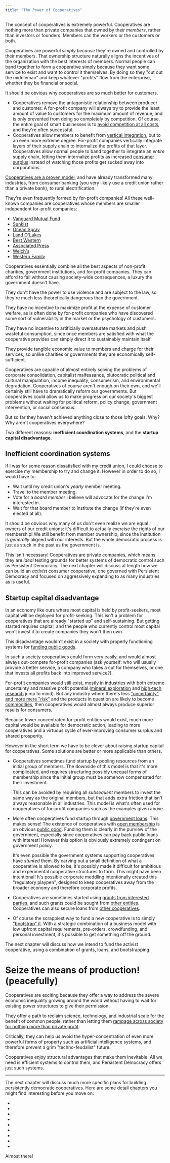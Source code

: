 ```yaml
---
title: "The Power of Cooperatives"
---
```


The concept of cooperatives is extremely powerful. Cooperatives are nothing more than private companies that owned by their *members*, rather than investors or founders. Members can the workers or the customers or both.

Cooperatives are powerful *simply because* they're owned and controlled by their members. That ownership structure naturally aligns the incentives of the organization with the best interests of members. Normal people can band together to form a cooperative simply because they want some service to exist and want to control it themselves. By doing so they "cut out the middleman" and keep whatever "profits" flow from the enterprise, whether they be financial or social.

It should be obvious why cooperatives are so much better for customers.

- Cooperatives remove the antagonistic relationship between producer and customer. A for-profit company will always try to provide the least amount of value to customers for the maximum amount of revenue, and is only prevented from doing so completely by competition. Of course, the entire goal of smart businesses is to [avoid competition at all costs](https://philo.substack.com/p/cartels), and they're often successful.
- Cooperatives allow members to benefit from [vertical integration](https://en.wikipedia.org/wiki/Vertical_integration), but to an even more extreme degree. For-profit companies vertically integrate layers of their supply chain to internalize the profits of that layer. Cooperatives allow normal people to band together to integrate an *entire* supply chain, letting them internalize profits as increased [consumer surplus](https://en.wikipedia.org/wiki/Economic_surplus) instead of watching those profits get sucked away into corporations.

<!-- when comparing two institutions that offer the same services but are different in that one is owned by profit seeking investors and the other cooperatively by customers, the cooperative will always have a structural competitive advantage since all profits will always be reinvested in improved quality or lower prices. normal for-profit companies only have a relatively thin layer of true owners at the top, and everyone else down the hierarchy is incentivized through salaries and bonuses. that *internal* structure can be perfectly mimicked by a cooperative, except with the incentives promoting member welfare instead of owner profits -->

<!-- if a company is democratically owned and has open membership, is it even *possible* for it to be defined as a monopoly?
**especially in a world with common resource rights!!** -->

[Cooperatives are a proven model](https://nathanschneider.info/books/everything-for-everyone/), and have already transformed many industries, from consumer banking (you very likely use a credit union rather than a private bank), to rural electrification.

They're even frequently formed by for-profit companies! All these well-known companies are cooperatives whose members are smaller independent for-profit companies:

- [Vanguard Mutual Fund](https://en.wikipedia.org/wiki/The_Vanguard_Group)
- [Sunkist](https://en.wikipedia.org/wiki/Sunkist_Growers,_Incorporated)
- [Ocean Spray](https://en.wikipedia.org/wiki/Ocean_Spray_(cooperative))
- [Land O'Lakes](https://en.wikipedia.org/wiki/Land_O%27Lakes)
- [Best Western](https://en.wikipedia.org/wiki/Best_Western)
- [Associated Press](https://en.wikipedia.org/wiki/Associated_Press)
- [Welch's](https://en.wikipedia.org/wiki/Welch%27s)
- [Western Family](https://en.wikipedia.org/wiki/Western_Family_Foods)

<!--
- visa ([IPO in 2008](https://www.reuters.com/article/ousivMolt/idUSN0938404720071109?pageNumber=1))<br>*(visa europe is still a cooperative)*
- new york stock exchange ([IPO in 2006](https://www.nyse.com/history-of-nyse))
 -->

Cooperatives essentially combine all the best aspects of non-profit charities, government institutions, and for-profit companies. They can afford to fail without causing society-wide consequences, a luxury the government doesn't have.

They don't have the power to use violence and are subject to the law, so they're much less theoretically dangerous than the government.

They have no incentive to maximize profit at the expense of customer welfare, as is often done by for-profit companies who have discovered some sort of vulnerability in the market or the psychology of customers.

They have no incentive to artificially oversaturate markets and push wasteful consumption, since once members are satisfied with what the cooperative provides can simply direct it to sustainably maintain itself.

They provide tangible economic value to members and charge for their services, so unlike charities or governments they are economically self-sufficient.

Cooperatives are capable of almost entirely solving the problems of corporate consolidation, capitalist malfeasance, plutocratic political and cultural manipulation, income inequality, consumerism, and environmental degradation. Cooperatives of course aren't enough on their own, and we'll certainly still have to dramatically reform our governments. But cooperatives could allow us to make progress on our society's biggest problems without waiting for political reform, policy change, government intervention, or social consensus.

But so far they haven't achieved anything close to those lofty goals. Why? Why aren't cooperatives everywhere?

Two different reasons: **inefficient coordination systems**, and the **startup capital disadvantage**.

## Inefficient coordination systems

If I was for some reason dissatisfied with my credit union, I could choose to exercise my membership to try and change it. However in order to do so, I would have to:

- Wait until my credit union's *yearly* member meeting.
- Travel to the member meeting.
- Vote for a *board member* I believe will advocate for the change I'm interested in.
- Wait for that board member to institute the change (if they're even elected at all).

It should be obvious why many of us don't even realize we are equal owners of our credit unions: it's difficult to actually exercise the rights of our membership! We still benefit from member ownership, since the institution is *generally* aligned with our interests. But the whole democratic process is just as stuck in the past as the government is.
<!-- every organization has principal-agent problems -->

This isn't necessary! Cooperatives are private companies, which means they are *ideal* testing grounds for better systems of democratic control such as Persistent Democracy. The next chapter will discuss at length how we can build an *activist* consumer cooperative, one governed with Persistent Democracy and focused on aggressively expanding to as many industries as is useful.

## Startup capital disadvantage

In an economy like ours where most capital is held by profit-seekers, most capital will be deployed for profit-seeking. This isn't a problem for cooperatives that are already "started up" and self-sustaining. But getting started requires capital, and the people who currently control most capital won't invest it to create companies they won't then own.

This disadvantage wouldn't exist in a society with properly functioning systems for [funding public goods](/persistent-funding).

In such a society cooperatives could form very easily, and would almost always out-compete for-profit companies (ask yourself: who will usually provide a better service, a company who takes a cut for themselves, or one that invests all profits back into improved service?).

For-profit companies would still exist, mostly in industries with both extreme uncertainty and massive profit potential ([mineral exploration](https://en.wikipedia.org/wiki/Mining_engineering#Pre-mining) and [high-tech research](/intellectual-property-and-assurance-contracts) jump to mind). But any industry where there's less ["uncertainty" and more mere "risk"](https://link.springer.com/referenceworkentry/10.1057/978-1-349-94848-2_250-1) and the products in question are likely to become [commodities](https://en.wikipedia.org/wiki/Commoditization), then cooperatives would almost always produce superior results for consumers.

Because fewer concentrated for-profit entities would exist, much more capital would be available for democratic action, leading to more cooperatives and a virtuous cycle of ever-improving consumer surplus and shared prosperity.

However in the short term we have to be clever about raising startup capital for cooperatives. Some solutions are better or more applicable than others.

- Cooperatives sometimes fund startup by pooling resources from an initial group of members. The downside of this model is that it's more complicated, and requires structuring possibly unequal forms of membership since the initial group must be somehow compensated for their investment.

  This can be avoided by requiring all *subsequent* members to invest the same way as the original members, but that adds extra friction that isn't always reasonable in all industries. This model is what's often used for cooperatives of for-profit companies such as the examples given above.
- More often cooperatives fund startup through [government loans](https://en.wikipedia.org/wiki/Rural_Electrification_Act). This makes sense! The existence of cooperatives with [open membership](https://www.ica.coop/en/whats-co-op/co-operative-identity-values-principles) is an obvious [public good](/cooperative-goods). Funding them is clearly in the purview of the government, especially since cooperatives can pay back public loans with interest! However this option is obviously extremely contingent on government policy.

  It's even possible the government systems supporting cooperatives have *stunted* them. By carving out a small definition of what a cooperative is allowed to be, it's possibly made it difficult for ambitious and experimental cooperative structures to form. This might have been intentional! It's possible corporate meddling intentionally created this "regulatory playpen", designed to keep cooperatives away from the broader economy and therefore corporate profits.
- Cooperatives are sometimes started using [grants from interested parties](https://www.start.coop/accelerator), and such grants could be sought from [other entities](/effective-altruism-and-persistent-democracy). Cooperatives can also secure loans from [other cooperatives](https://sharedcapital.coop/borrow/).
- Of course the scrappiest way to fund a new cooperative is to simply ["bootstrap" it](https://en.wikipedia.org/wiki/Entrepreneurship#Bootstrapping). With a strategic combination of a business model with low upfront capital requirements, pre-orders, crowdfunding, and personal investment, it's possible to get something off the ground.

The next chapter will discuss how we intend to fund the activist cooperative, using a combination of grants, loans, and bootstrapping.

# Seize the means of production! (peacefully)

Cooperatives are exciting because they offer a way to address the severe economic inequality growing around the world without having to wait for existing power structures to give their permission.

They offer a path to reclaim science, technology, and industrial scale for the benefit of common people, rather than letting them [rampage across society for nothing more than private profit](https://en.wikipedia.org/wiki/Monsanto).

Critically, they can help us avoid the hyper-concentration of even more powerful forms of property such as artificial intelligence systems, and therefore prevent a grim "techno-feudalist" future.

Cooperatives enjoy structural advantages that make them inevitable. All we need is efficient systems to control them, and Persistent Democracy offers just such systems.

<!--
## Benefits

- Member cooperatives aren't controlled by profit-seeking shareholders and are only constrained by the need to remain fiscally solvent. This means they can prioritize members' non-monetary values and pursue any initiative regardless of whether it fully maximizes profits.
- Cooperatives have no need to leverage artificial scarcity, monopoly, planned obsolescence, or psychological weaknesses to manipulate markets and their customers. As long as they remain solvent, they can adopt whatever business model their members feel provides them greatest prosperity.
- Consumerism and environmental degradation have been spurred largely by the one-sided incentive to maximize profits, since more consumption always leads to more profits regardless of market oversaturation. Member cooperatives have no incentive to oversaturate markets.
- Member cooperatives are still constrained by market dynamics and fiscal solvency, meaning they are allowed to evolve or die or merge just as companies are. This stands in contrast with government agencies which sometimes are allowed to become inefficient or stagnant without sufficient accountability.
- Member cooperatives give control over the means of production to citizens and can prevent the rise of "techo-feudalism", as automation and artificial intelligence decrease the value of human labor.

## Potential Objections

- Member cooperatives don't automatically grant any special rights to employees, and still allow for the same adversarial relationship between member-owners and labor. This worry is mitigated by these considerations:
  - Automation will make this less and less acute over time, and gradually cooperatives will mostly control land and machinery with very little human labor.
  - Cooperatives can choose to automatically grant their employees equal or special voting rights.
  - Cooperatives are still subject to labor regulations.
- Member cooperatives are controlled democratically and are therefore steered by their members' values, which might still be selfish or biased or irrational. However those same negative values would still otherwise have been expressed in the market as buying decisions, so a democratic arrangement is likely to be a strict improvement.
- Cooperatives aren't a panacea, and can't solve all our societal problems. Poltical activism and reform are still absolutely necessary.

## Open Questions

- Would it make sense to propose reforms that alter the tax obligations or anti-trust limitations of cooperatives if they met some criteria of democratic control? Monopoly could be a non-issue with cooperatives since they by definition allow membership to anyone who can contribute, but the requirements for contribution could potentially be abused. However especially with the inherently anti-monopoly effects of common resource taxes, it might be reasonable to simply remove anti-trust regulations entirely and be confident that abusive companies will always be overtaken by cooperatives.
- What precise governance structure should our ideal cooperative have? I intend at some point in the future to draft a constitution and start a cooperative myself. I'm very excited about this idea, and have many specific ideas about governance and business models.
-->

---

The next chapter will discuss much more specific plans for building persistently democratic cooperatives. Here are some detail chapters you might find interesting before you move on:

- <chapter-ref slug="/cooperative-goods"/>
- <chapter-ref slug="/persistent-funding"/>
- <chapter-ref slug="/intellectual-property-and-assurance-contracts"/>
- <chapter-ref slug="/open-source-project-cooperatives"/>
- <chapter-ref slug="/persistent-democracy-labs"/>
- <chapter-ref slug="/cooperatives-and-computing"/>
- <chapter-ref slug="/blockchains-and-society"/>
- <chapter-ref slug="/computable-governance-code"/>
- <chapter-ref slug="/effective-altruism-and-persistent-democracy"/>

Almost there!
